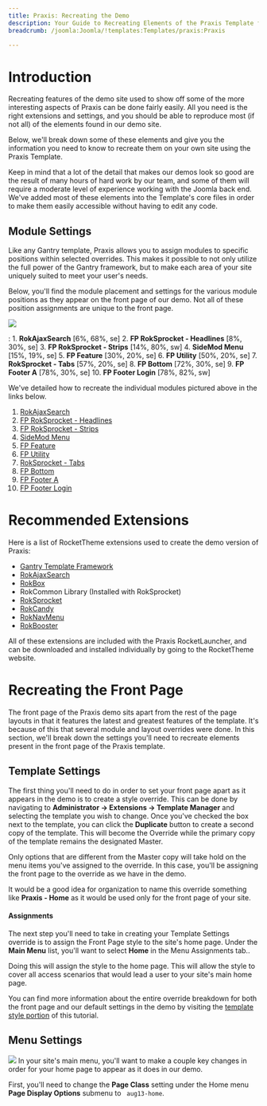 ```yaml
---
title: Praxis: Recreating the Demo
description: Your Guide to Recreating Elements of the Praxis Template for Joomla
breadcrumb: /joomla:Joomla/!templates:Templates/praxis:Praxis

---
```


Introduction
=====
Recreating features of the demo site used to show off some of the more interesting aspects of Praxis can be done fairly easily. All you need is the right extensions and settings, and you should be able to reproduce most (if not all) of the elements found in our demo site. 

Below, we'll break down some of these elements and give you the information you need to know to recreate them on your own site using the Praxis Template.

Keep in mind that a lot of the detail that makes our demos look so good are the result of many hours of hard work by our team, and some of them will require a moderate level of experience working with the Joomla back end. We've added most of these elements into the Template's core files in order to make them easily accessible without having to edit any code.

Module Settings
-----
Like any Gantry template, Praxis allows you to assign modules to specific positions within selected overrides. This makes it possible to not only utilize the full power of the Gantry framework, but to make each area of your site uniquely suited to meet your user's needs.

Below, you'll find the module placement and settings for the various module positions as they appear on the front page of our demo. Not all of these position assignments are unique to the front page.

![][praxis]

:   1. **RokAjaxSearch**  [6%, 68%, se]
    2. **FP RokSprocket - Headlines**  [8%, 30%, se]
    3. **FP RokSprocket - Strips**  [14%, 80%, sw]
    4. **SideMod Menu**  [15%, 19%, se]
    5. **FP Feature**  [30%, 20%, se]
    6. **FP Utility**  [50%, 20%, se]
    7. **RokSprocket - Tabs**  [57%, 20%, se]
    8. **FP Bottom**  [72%, 30%, se]
    9. **FP Footer A**  [78%, 30%, se]
    10. **FP Footer Login**  [78%, 82%, sw]

We've detailed how to recreate the individual modules pictured above in the links below.

1. [RokAjaxSearch][module1]
2. [FP RokSprocket - Headlines][module2]
3. [FP RokSprocket - Strips][module3]
4. [SideMod Menu][module4]
5. [FP Feature][module5]
6. [FP Utility][module6]
7. [RokSprocket - Tabs][module7]
8. [FP Bottom][module8]
9. [FP Footer A][module9]
10. [FP Footer Login][module10]

Recommended Extensions
=====
Here is a list of RocketTheme extensions used to create the demo version of Praxis:

* [Gantry Template Framework][gantry]
* [RokAjaxSearch][rokajaxsearch]
* [RokBox][rokbox]
* RokCommon Library (Installed with RokSprocket)
* [RokSprocket][roksprocket]
* [RokCandy][rokcandy]
* [RokNavMenu][roknavmenu]
* [RokBooster][rokbooster]

All of these extensions are included with the Praxis RocketLauncher, and can be downloaded and installed individually by going to the RocketTheme website.

Recreating the Front Page
=====
The front page of the Praxis demo sits apart from the rest of the page layouts in that it features the latest and greatest features of the template. It's because of this that several module and layout overrides were done. In this section, we'll break down the settings you'll need to recreate elements present in the front page of the Praxis template.

Template Settings
-----
The first thing you'll need to do in order to set your front page apart as it appears in the demo is to create a style override. This can be done by navigating to **Administrator -> Extensions -> Template Manager** and selecting the template you wish to change.  Once you've checked the box next to the template, you can click the **Duplicate** button to create a second copy of the template. This will become the Override while the primary copy of the template remains the designated Master.

Only options that are different from the Master copy will take hold on the menu items you've assigned to the override. In this case, you'll be assigning the front page to the override as we have in the demo.

It would be a good idea for organization to name this override something like **Praxis - Home** as it would be used only for the front page of your site.

#### Assignments
The next step you'll need to take in creating your Template Settings override is to assign the Front Page style to the site's home page. Under the **Main Menu** list, you'll want to select **Home** in the Menu Assignments tab..

Doing this will assign the style to the home page. This will allow the style to cover all access scenarios that would lead a user to your site's main home page.

You can find more information about the entire override breakdown for both the front page and our default settings in the demo by visiting the [template style portion][demooverride] of this tutorial.

Menu Settings
-----
![][mainmenu]
In your site's main menu, you'll want to make a couple key changes in order for your home page to appear as it does in our demo.

First, you'll need to change the **Page Class** setting under the Home menu **Page Display Options** submenu to ` aug13-home`.

[gantry]: http://gantry-framework.org/download
[rokajaxsearch]: http://www.rockettheme.com/extensions-joomla/rokajaxsearch
[rokbox]: http://www.rockettheme.com/extensions-joomla/rokbox
[roksprocket]: http://www.rockettheme.com/extensions-joomla/roksprocket
[praxis]: assets/praxis.jpeg
[demooverride]: demo_override.md
[roknavmenu]: http://www.rockettheme.com/extensions-joomla/roknavmenu
[rokbooster]: http://www.rockettheme.com/extensions-joomla/rokbooster
[rokcandy]: http://www.rockettheme.com/extensions-joomla/rokcandy
[module1]: demo_module_1.md
[module2]: demo_module_2.md
[module3]: demo_module_3.md
[module4]: demo_module_4.md
[module5]: demo_module_5.md
[module6]: demo_module_6.md
[module7]: demo_module_7.md
[module8]: demo_module_8.md
[module9]: demo_module_9.md
[module10]: demo_module_10.md
[mainmenu]: assets/menu_1.jpg
[icons]: http://fortawesome.github.io/Font-Awesome/icons/
[article]: assets/article.jpg